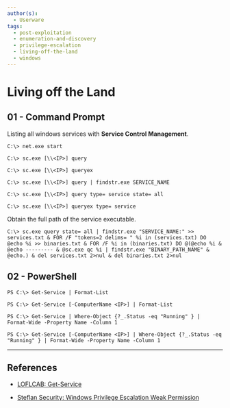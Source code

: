 ```yaml
---
author(s):
  - Userware
tags:
  - post-exploitation
  - enumeration-and-discovery
  - privilege-escalation
  - living-off-the-land
  - windows
---
```

# Living off the Land

## 01 - Command Prompt

Listing all windows services with **Service Control Management**.

```
C:\> net.exe start

C:\> sc.exe [\\<IP>] query

C:\> sc.exe [\\<IP>] queryex

C:\> sc.exe [\\<IP>] query | findstr.exe SERVICE_NAME

C:\> sc.exe [\\<IP>] query type= service state= all

C:\> sc.exe [\\<IP>] queryex type= service
```

Obtain the full path of the service executable.

```
C:\> sc.exe query state= all | findstr.exe "SERVICE_NAME:" >> services.txt & FOR /F "tokens=2 delims= " %i in (services.txt) DO @echo %i >> binaries.txt & FOR /F %i in (binaries.txt) DO @(@echo %i & @echo --------- & @sc.exe qc %i | findstr.exe "BINARY_PATH_NAME" & @echo.) & del services.txt 2>nul & del binaries.txt 2>nul
```

## 02 - PowerShell

```
PS C:\> Get-Service | Format-List

PS C:\> Get-Service [-ComputerName <IP>] | Format-List

PS C:\> Get-Service | Where-Object {?_.Status -eq "Running" } | Format-Wide -Property Name -Column 1

PS C:\> Get-Service [-ComputerName <IP>] | Where-Object {?_.Status -eq "Running" } | Format-Wide -Property Name -Column 1
```

---
## References

- [LOFLCAB: Get-Service](https://lofl-project.github.io/loflcab/Cmdlets/Get-Service/)

- [Steflan Security: Windows Privilege Escalation Weak Permission](https://steflan-security.com/windows-privilege-escalation-weak-permission/)